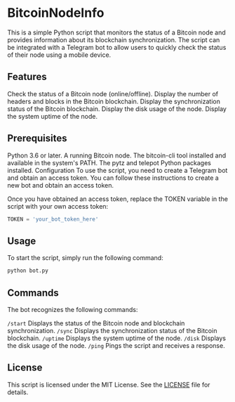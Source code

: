 # BitcoinNodeInfo

This is a simple Python script that monitors the status of a Bitcoin node and provides information about its blockchain synchronization. The script can be integrated with a Telegram bot to allow users to quickly check the status of their node using a mobile device.

## Features
Check the status of a Bitcoin node (online/offline).
Display the number of headers and blocks in the Bitcoin blockchain.
Display the synchronization status of the Bitcoin blockchain.
Display the disk usage of the node.
Display the system uptime of the node.

## Prerequisites
Python 3.6 or later.
A running Bitcoin node.
The bitcoin-cli tool installed and available in the system's PATH.
The pytz and telepot Python packages installed.
Configuration
To use the script, you need to create a Telegram bot and obtain an access token. You can follow these instructions to create a new bot and obtain an access token.

Once you have obtained an access token, replace the TOKEN variable in the script with your own access token:

```python
TOKEN = 'your_bot_token_here'
```
## Usage
To start the script, simply run the following command:

```bash
python bot.py
```

## Commands
The bot recognizes the following commands:

``` /start ``` Displays the status of the Bitcoin node and blockchain synchronization.
``` /sync ``` Displays the synchronization status of the Bitcoin blockchain.
``` /uptime ``` Displays the system uptime of the node.
``` /disk ``` Displays the disk usage of the node.
``` /ping ``` Pings the script and receives a response.

## License
This script is licensed under the MIT License. See the [LICENSE](LICENSE) file for details.
